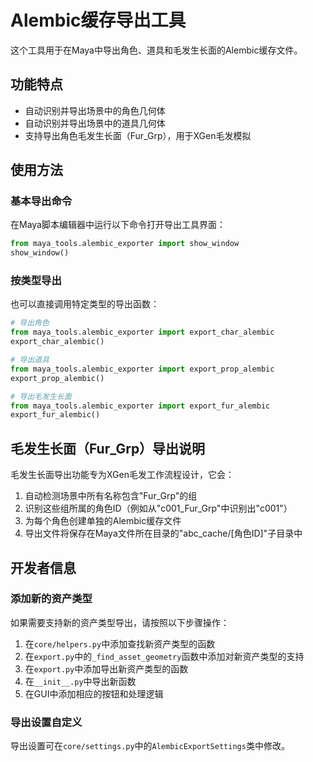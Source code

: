 # Alembic缓存导出工具

这个工具用于在Maya中导出角色、道具和毛发生长面的Alembic缓存文件。

## 功能特点

- 自动识别并导出场景中的角色几何体
- 自动识别并导出场景中的道具几何体
- 支持导出角色毛发生长面（Fur_Grp），用于XGen毛发模拟

## 使用方法

### 基本导出命令

在Maya脚本编辑器中运行以下命令打开导出工具界面：

```python
from maya_tools.alembic_exporter import show_window
show_window()
```

### 按类型导出

也可以直接调用特定类型的导出函数：

```python
# 导出角色
from maya_tools.alembic_exporter import export_char_alembic
export_char_alembic()

# 导出道具
from maya_tools.alembic_exporter import export_prop_alembic
export_prop_alembic()

# 导出毛发生长面
from maya_tools.alembic_exporter import export_fur_alembic
export_fur_alembic()
```

## 毛发生长面（Fur_Grp）导出说明

毛发生长面导出功能专为XGen毛发工作流程设计，它会：

1. 自动检测场景中所有名称包含"Fur_Grp"的组
2. 识别这些组所属的角色ID（例如从"c001_Fur_Grp"中识别出"c001"）
3. 为每个角色创建单独的Alembic缓存文件
4. 导出文件将保存在Maya文件所在目录的"abc_cache/[角色ID]"子目录中

## 开发者信息

### 添加新的资产类型

如果需要支持新的资产类型导出，请按照以下步骤操作：

1. 在`core/helpers.py`中添加查找新资产类型的函数
2. 在`export.py`中的`_find_asset_geometry`函数中添加对新资产类型的支持
3. 在`export.py`中添加导出新资产类型的函数
4. 在`__init__.py`中导出新函数
5. 在GUI中添加相应的按钮和处理逻辑

### 导出设置自定义

导出设置可在`core/settings.py`中的`AlembicExportSettings`类中修改。